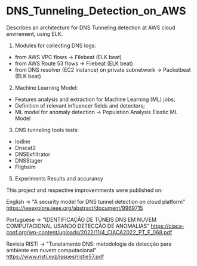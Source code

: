 # DNS_Tunneling_Detection_on_AWS
Describes an architecture for DNS Tunneling detection at AWS cloud envirement, using ELK.

1. Modules for collecting DNS logs:
  - from AWS VPC flows -> Filebeat (ELK beat)
  - from AWS Route 53 flows -> Filebeat (ELK beat)
  - from DNS resolver  (EC2 instance) on private subnetwork -> Packetbeat (ELK beat)
2. Machine Learning Model:
  - Features analysis and extraction for Machine Learning (ML) jobs;
  - Definition of relevant influencer fields and detectors;
  - ML model for anomaly detection -> Population Analysis Elastic ML Model
3. DNS tunneling tools tests:
  - Iodine
  - Dnscat2
  - DNSExfiltrator
  - DNSStager
  - Flighsim
5. Experiments Results and accurancy

This project and respective improvemments were published on:

English -> "A security model for DNS tunnel detection on cloud platform" https://ieeexplore.ieee.org/abstract/document/9969715

Portuguese -> "IDENTIFICAÇÃO DE TÚNEIS DNS EM NUVEM COMPUTACIONAL USANDO DETECÇÃO DE ANOMALIAS" https://ciaca-conf.org/wp-content/uploads/2022/11/4_CIACA2022_PT_F_068.pdf

Revista RISTI -> "Tunelamento DNS: metodologia de detecção para ambiente em nuvem computacional" https://www.risti.xyz/issues/ristie57.pdf
